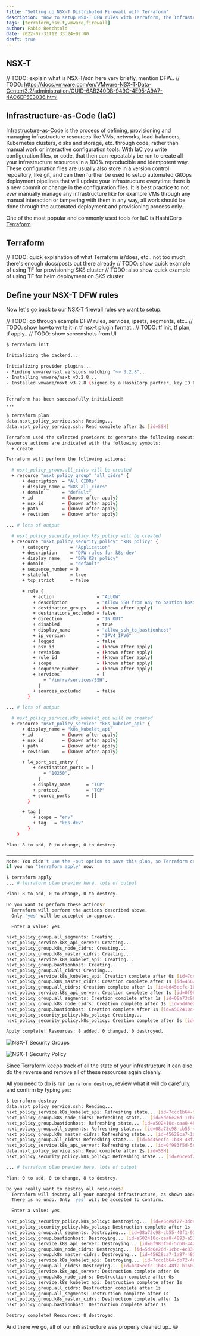 ```yaml
---
title: "Setting up NSX-T Distributed Firewall with Terraform"
description: "How to setup NSX-T DFW rules with Terraform, the Infrastructure-as-Code way"
tags: [terraform,nsx-t,vmware,firewall]
author: Fabio Berchtold
date: 2022-07-31T12:33:24+02:00
draft: true
---
```


## NSX-T

// TODO: explain what is NSX-T/sdn here very briefly, mention DFW..
// TODO: https://docs.vmware.com/en/VMware-NSX-T-Data-Center/3.2/administration/GUID-6AB240DB-949C-4E95-A9A7-4AC6EF5E3036.html

## Infrastructure-as-Code (IaC)

[Infrastructure-as-Code](https://www.redhat.com/en/topics/automation/what-is-infrastructure-as-code-iac) is the process of defining, provisioning and managing infrastructure resources like VMs, networks, load-balancers, Kubernetes clusters, disks and storage, etc. through code, rather than manual work or interactive configuration tools.
With IaC you write configuration files, or code, that then can repeatably be run to create all your infrastructure resources in a 100% reproducible and idempotent way. These configuration files are usually also store in a version control repository, like git, and can then further be used to setup automated GitOps deployment pipelines that will update your infrastructure everytime there is a new commit or change in the configuration files. It is best practice to not _ever_ manually manage any infrastructure like for example VMs through any manual interaction or tampering with them in any way, all work should be done through the automated deployment and provisioning process only.

One of the most popular and commonly used tools for IaC is HashiCorp [Terraform](https://www.terraform.io/).

## Terraform

// TODO: quick explanation of what Terraform is/does, etc.. not too much, there's enough docs/posts out there already
// TODO: show quick example of using TF for provisioning SKS cluster
// TODO: also show quick example of using TF for helm deployment on SKS cluster

## Define your NSX-T DFW rules

Now let's go back to our NSX-T firewall rules we want to setup.

// TODO: go through example DFW rules, services, ipsets, segments, etc..
// TODO: show howto write it in tf nsx-t plugin format..
// TODO: tf init, tf plan, tf apply..
// TODO: show screenshots from UI

```bash
$ terraform init

Initializing the backend...

Initializing provider plugins...
- Finding vmware/nsxt versions matching "~> 3.2.8"...
- Installing vmware/nsxt v3.2.8...
- Installed vmware/nsxt v3.2.8 (signed by a HashiCorp partner, key ID 6B6B0F38607A2264)

...
Terraform has been successfully initialized!
...
```

```bash
$ terraform plan
data.nsxt_policy_service.ssh: Reading...
data.nsxt_policy_service.ssh: Read complete after 2s [id=SSH]

Terraform used the selected providers to generate the following execution plan.
Resource actions are indicated with the following symbols:
  + create

Terraform will perform the following actions:

  # nsxt_policy_group.all_cidrs will be created
  + resource "nsxt_policy_group" "all_cidrs" {
      + description  = "All CIDRs"
      + display_name = "k8s_all_cidrs"
      + domain       = "default"
      + id           = (known after apply)
      + nsx_id       = (known after apply)
      + path         = (known after apply)
      + revision     = (known after apply)

... # lots of output

  # nsxt_policy_security_policy.k8s_policy will be created
  + resource "nsxt_policy_security_policy" "k8s_policy" {
      + category        = "Application"
      + description     = "DFW rules for k8s-dev"
      + display_name    = "DFW_K8s_policy"
      + domain          = "default"
      + sequence_number = 0
      + stateful        = true
      + tcp_strict      = false

      + rule {
          + action                = "ALLOW"
          + description           = "Allow SSH from Any to bastion host"
          + destination_groups    = (known after apply)
          + destinations_excluded = false
          + direction             = "IN_OUT"
          + disabled              = true
          + display_name          = "allow_ssh_to_bastionhost"
          + ip_version            = "IPV4_IPV6"
          + logged                = false
          + nsx_id                = (known after apply)
          + revision              = (known after apply)
          + rule_id               = (known after apply)
          + scope                 = (known after apply)
          + sequence_number       = (known after apply)
          + services              = [
              + "/infra/services/SSH",
            ]
          + sources_excluded      = false
        }

... # lots of output

  # nsxt_policy_service.k8s_kubelet_api will be created
  + resource "nsxt_policy_service" "k8s_kubelet_api" {
      + display_name = "k8s_kubelet_api"
      + id           = (known after apply)
      + nsx_id       = (known after apply)
      + path         = (known after apply)
      + revision     = (known after apply)

      + l4_port_set_entry {
          + destination_ports = [
              + "10250",
            ]
          + display_name      = "TCP"
          + protocol          = "TCP"
          + source_ports      = []
        }

      + tag {
          + scope = "env"
          + tag   = "k8s-dev"
        }
    }

Plan: 8 to add, 0 to change, 0 to destroy.

────────────────────────────────────────────────────────────────────────────────────────────────────────────────────────
Note: You didn't use the -out option to save this plan, so Terraform can't guarantee to take exactly these actions
if you run "terraform apply" now.
```


```bash
$ terraform apply
... # terraform plan preview here, lots of output

Plan: 8 to add, 0 to change, 0 to destroy.

Do you want to perform these actions?
  Terraform will perform the actions described above.
  Only 'yes' will be accepted to approve.

  Enter a value: yes

nsxt_policy_group.all_segments: Creating...
nsxt_policy_service.k8s_api_server: Creating...
nsxt_policy_group.k8s_node_cidrs: Creating...
nsxt_policy_group.k8s_master_cidrs: Creating...
nsxt_policy_service.k8s_kubelet_api: Creating...
nsxt_policy_group.bastionhost: Creating...
nsxt_policy_group.all_cidrs: Creating...
nsxt_policy_service.k8s_kubelet_api: Creation complete after 0s [id=7ccc1b64-db72-4a69-b344-1e3d5b3a3963]
nsxt_policy_group.k8s_master_cidrs: Creation complete after 1s [id=45628ca7-1a87-4813-8f35-579257a3e417]
nsxt_policy_group.all_cidrs: Creation complete after 1s [id=bd45ecfc-1b48-48f2-b160-af02a185b4c6]
nsxt_policy_service.k8s_api_server: Creation complete after 1s [id=0f983f5d-5c60-4421-ae91-2d792cbf2b67]
nsxt_policy_group.all_segments: Creation complete after 1s [id=08a73c98-cb55-40f1-91a0-863cf26821b9]
nsxt_policy_group.k8s_node_cidrs: Creation complete after 1s [id=5dd6e26d-1cbc-4c83-bcf3-b2e2a47428cd]
nsxt_policy_group.bastionhost: Creation complete after 1s [id=a502410c-caa8-4893-a533-b95999d20fbb]
nsxt_policy_security_policy.k8s_policy: Creating...
nsxt_policy_security_policy.k8s_policy: Creation complete after 0s [id=e6ce6f27-3dc4-43ab-bf90-fd46681f4446]

Apply complete! Resources: 8 added, 0 changed, 0 destroyed.
```

![NSX-T Security Groups](/images/nsx_t_groups.png)

![NSX-T Security Policy](/images/nsx_t_dfw_rules.png)

Since Terraform keeps track of all the state of your infrastructure it can also do the reverse and remove all of these resources again cleanly.

All you need to do is run `terraform destroy`, review what it will do carefully, and confirm by typing `yes`:

```bash
$ terraform destroy
data.nsxt_policy_service.ssh: Reading...
nsxt_policy_service.k8s_kubelet_api: Refreshing state... [id=7ccc1b64-db72-4a69-b344-1e3d5b3a3963]
nsxt_policy_group.k8s_node_cidrs: Refreshing state... [id=5dd6e26d-1cbc-4c83-bcf3-b2e2a47428cd]
nsxt_policy_group.bastionhost: Refreshing state... [id=a502410c-caa8-4893-a533-b95999d20fbb]
nsxt_policy_group.all_segments: Refreshing state... [id=08a73c98-cb55-40f1-91a0-863cf26821b9]
nsxt_policy_group.k8s_master_cidrs: Refreshing state... [id=45628ca7-1a87-4813-8f35-579257a3e417]
nsxt_policy_group.all_cidrs: Refreshing state... [id=bd45ecfc-1b48-48f2-b160-af02a185b4c6]
nsxt_policy_service.k8s_api_server: Refreshing state... [id=0f983f5d-5c60-4421-ae91-2d792cbf2b67]
data.nsxt_policy_service.ssh: Read complete after 2s [id=SSH]
nsxt_policy_security_policy.k8s_policy: Refreshing state... [id=e6ce6f27-3dc4-43ab-bf90-fd46681f4446]

... # terraform plan preview here, lots of output

Plan: 0 to add, 0 to change, 8 to destroy.

Do you really want to destroy all resources?
  Terraform will destroy all your managed infrastructure, as shown above.
  There is no undo. Only 'yes' will be accepted to confirm.

  Enter a value: yes

nsxt_policy_security_policy.k8s_policy: Destroying... [id=e6ce6f27-3dc4-43ab-bf90-fd46681f4446]
nsxt_policy_security_policy.k8s_policy: Destruction complete after 1s
nsxt_policy_group.all_segments: Destroying... [id=08a73c98-cb55-40f1-91a0-863cf26821b9]
nsxt_policy_group.bastionhost: Destroying... [id=a502410c-caa8-4893-a533-b95999d20fbb]
nsxt_policy_service.k8s_api_server: Destroying... [id=0f983f5d-5c60-4421-ae91-2d792cbf2b67]
nsxt_policy_group.k8s_node_cidrs: Destroying... [id=5dd6e26d-1cbc-4c83-bcf3-b2e2a47428cd]
nsxt_policy_group.k8s_master_cidrs: Destroying... [id=45628ca7-1a87-4813-8f35-579257a3e417]
nsxt_policy_service.k8s_kubelet_api: Destroying... [id=7ccc1b64-db72-4a69-b344-1e3d5b3a3963]
nsxt_policy_group.all_cidrs: Destroying... [id=bd45ecfc-1b48-48f2-b160-af02a185b4c6]
nsxt_policy_service.k8s_api_server: Destruction complete after 0s
nsxt_policy_group.k8s_node_cidrs: Destruction complete after 0s
nsxt_policy_service.k8s_kubelet_api: Destruction complete after 1s
nsxt_policy_group.all_cidrs: Destruction complete after 1s
nsxt_policy_group.all_segments: Destruction complete after 1s
nsxt_policy_group.k8s_master_cidrs: Destruction complete after 1s
nsxt_policy_group.bastionhost: Destruction complete after 1s

Destroy complete! Resources: 8 destroyed.
```

And there we go, all of our infrastructure was properly cleaned up.. 😃
